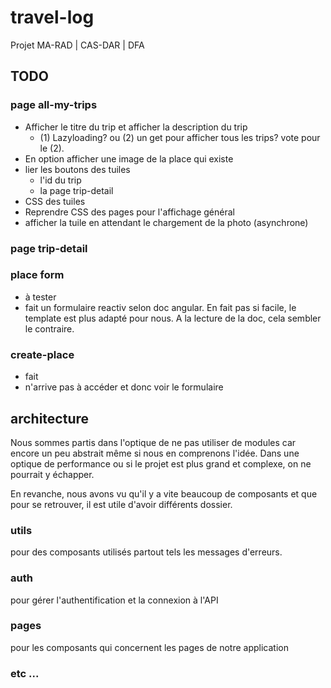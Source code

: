 # travel-log
Projet MA-RAD | CAS-DAR | DFA

## TODO

### page all-my-trips

- Afficher le titre du trip et afficher la description du trip
  - (1) Lazyloading? ou (2) un get pour afficher tous les trips? vote pour le (2).
- En option afficher une image de la place qui existe
- lier les boutons des tuiles
  - l'id du trip
  - la page trip-detail
- CSS des tuiles
- Reprendre CSS des pages pour l'affichage général
- afficher la tuile en attendant le chargement de la photo (asynchrone)


### page trip-detail



### place form

- à tester
- fait un formulaire reactiv selon doc angular. En fait pas si facile, le template est plus adapté pour nous. A la lecture de la doc, cela sembler le contraire.


### create-place

- fait
- n'arrive pas à accéder et donc voir le formulaire

## architecture

Nous sommes partis dans l'optique de ne pas utiliser de modules car encore un peu abstrait même si nous en comprenons l'idée. Dans une optique de performance ou si le projet est plus grand et complexe, on ne pourrait y échapper.

En revanche, nous avons vu qu'il y a vite beaucoup de composants et que pour se retrouver, il est utile d'avoir différents dossier.

### utils

pour des composants utilisés partout tels les messages d'erreurs.

### auth

pour gérer l'authentification et la connexion à l'API

### pages

pour les composants qui concernent les pages de notre application

### etc ...